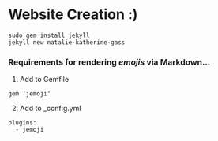 # Website Creation :)

```
sudo gem install jekyll
jekyll new natalie-katherine-gass
```

### Requirements for rendering ***emojis*** via Markdown...
1. Add to Gemfile
```
gem 'jemoji'
```
2. Add to _config.yml
```
plugins:
  - jemoji
```
